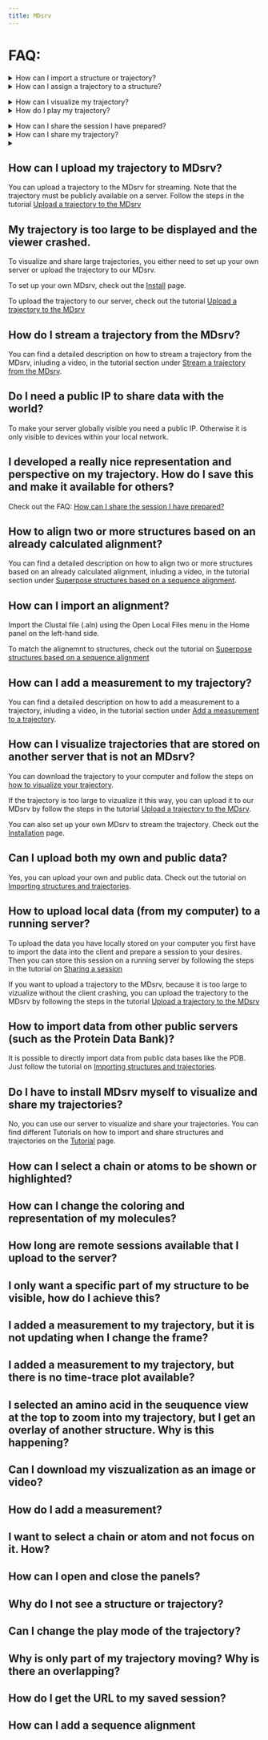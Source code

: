 ```yaml
---
title: MDsrv
---
```


# FAQ:

<div class='faq'>

<a name='t-import'></a>
<details>
    <summary>How can I import a structure or trajectory?</summary>
<p><div markdown="1">
You can find a detailed description on how to import structures and trajectories, inluding a video, in the tutorial section under <a href="tutorial.html#t-import">Importing structures and trajectories</a>.
</div></p></details>

<details>
    <summary>How can I assign a trajectory to a structure?</summary>
<p><div markdown="1">
You can find a detailes description on how to assign a trajectory to a structure, including a video, in the tutorial section under <a href="tutorial.html#t-assign-traj">Assign a trajectory to a structure</a>.
</div></p></details>

<a name='faq-vis-traj'></a>
<details>
    <summary>How can I visualize my trajectory?</summary>
<p><div markdown="1">
To visualize your trajectory follow the steps in the tutorials:
- <a href="tutorial.html#t-import">Importing structures and trajectories</a>
- <a href="tutorial.html#t-assign-traj">Assign a trajectory to a structure</a>
- <a href="tutorial.html#t-play">Play trajectory</a>
</div></p></details>

<details>
    <summary>How do I play my trajectory?</summary>
<p><div markdown="1">
You can find a detailed description on how to play a trajectory, inluding a video, in the tutorial section under <a href="tutorial.html#t-play">Play trajectory</a>.
</div></p></details>

<a name='faq-share-session'></a>
<details>
    <summary>How can I share the session I have prepared?</summary>
<p><div markdown="1">
You can share your session in two ways. A detailed description on how to share a session, inluding a video, can be found in the tutorial section under <a href="tutorial.html#t-share-session">Sharing a session</a>.
</div></p></details>

<details>
    <summary>How can I share my trajectory?</summary>
<p><div markdown="1">
You can share your trajectory by sharing your session. Check out the Tutorial <a href="tutorial.html#t-share-session">Sharing a session</a>.
</div></p></details>

<details>
    <summary></summary>
<p><div markdown="1">

</div></p></details>

</div>





## How can I upload my trajectory to MDsrv?

You can upload a trajectory to the MDsrv for streaming. Note that the trajectory must be publicly available on a server. Follow the steps in the tutorial [Upload a trajectory to the MDsrv](#tutorial.html)

## My trajectory is too large to be displayed and the viewer crashed.
	
To visualize and share large trajectories, you either need to set up your own server or upload the trajectory to our MDsrv.

To set up your own MDsrv, check out the [Install](#install.html) page.

To upload the trajectory to our server, check out the tutorial [Upload a trajectory to the MDsrv](#tutorial.html)

## How do I stream a trajectory from the MDsrv?

You can find a detailed description on how to stream a trajectory from the MDsrv, inluding a video, in the tutorial section under [Stream a trajectory from the MDsrv](#tutorial.html).

## Do I need a public IP to share data with the world?
	
To make your server globally visible you need a public IP. Otherwise it is only visible to devices within your local network.

## I developed a really nice representation and perspective on my trajectory. How do I save this and make it available for others?
	
Check out the FAQ: [How can I share the session I have prepared?](#sfaq-share-session)

## How to align two or more structures based on an already calculated alignment?

You can find a detailed description on how to align two or more structures based on an already calculated alignment, inluding a video, in the tutorial section under [Superpose structures based on a sequence alignment](#tutorial.html).

## How can I import an alignment?

Import the Clustal file (.aln) using the Open Local Files menu in the Home panel on the left-hand side. 

To match the alignemnt to structures, check out the tutorial on [Superpose structures based on a sequence alignment](#tutorial.html)

## How can I add a measurement to my trajectory?

You can find a detailed description on how to add a measurement to a trajectory, inluding a video, in the tutorial section under [Add a measurement to a trajectory](#tutorial.html).

## How can I visualize trajectories that are stored on another server that is not an MDsrv?

You can download the trajectory to your computer and follow the steps on [how to visualize your trajectory](#faq-vis-traj).

If the trajectory is too large to vizualize it this way, you can upload it to our MDsrv by follow the steps in the tutorial [Upload a trajectory to the MDsrv](#t-upload-traj).

You can also set up your own MDsrv to stream the trajectory. Check out the [Installation](#install.html) page.

## Can I upload both my own and public data?

Yes, you can upload your own and public data. Check out the tutorial on [Importing structures and trajectories](#tutorial.html).

## How to upload local data (from my computer) to a running server?

To upload the data you have locally stored on your computer you first have to import the data into the client and prepare a session to your desires. Then you can store this session on a running server by following the steps in the tutorial on [Sharing a session](#tutorial.html)

If you want to upload a trajectory to the MDsrv, because it is too large to vizualize without the client crashing, you can upload the trajectory to the MDsrv by following the steps in the tutorial [Upload a trajectory to the MDsrv](#tutorial.html)

## How to import data from other public servers (such as the Protein Data Bank)?

It is possible to directly import data from public data bases like the PDB. Just follow the tutorial on [Importing structures and trajectories](#tutorial.html).

## Do I have to install MDsrv myself to visualize and share my trajectories?
	
No, you can use our server to visualize and share your trajectories. You can find different Tutorials on how to import and share structures and trajectories on the [Tutorial](#tutorial.html) page.

## How can I select a chain or atoms to be shown or highlighted?

## How can I change the coloring and representation of my molecules?

## How long are remote sessions available that I upload to the server?

## I only want a specific part of my structure to be visible, how do I achieve this?

## I added a measurement to my trajectory, but it is not updating when I change the frame?

## I added a measurement to my trajectory, but there is no time-trace plot available?

## I selected an amino acid in the seuquence view at the top to zoom into my trajectory, but I get an overlay of another structure. Why is this happening?

## Can I download my viszualization as an image or video?

## How do I add a measurement?

## I want to select a chain or atom and not focus on it. How?

## How can I open and close the panels?

## Why do I not see a structure or trajectory?

## Can I change the play mode of the trajectory?

## Why is only part of my trajectory moving? Why is there an overlapping?

## How do I get the URL to my saved session?

## How can I add a sequence alignment






























